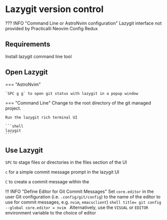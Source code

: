 # Lazygit version control

??? INFO "Command Line or AstroNvim configuration"
    Lazygit interface not provided by Practicalli Neovim Config Redux


## Requirements

Install lazygit command line tool


## Open Lazygit

=== "AstroNvim"

    `SPC g g` to open git status with lazygit in a popup window


=== "Command Line"
    Change to the root directory of the git managed project.

    Run the lazygit rich terminal UI

    ```shell
    lazygit
    ```

## Use Lazygit

`SPC` to stage files or directories in the files section of the UI

`c` for a simple commit message prompt in the lazygit UI

`C` to create a commit message within the


!!! INFO "Define Editor for Git Commit Messages"
    Set `core.editor` in the user Git configuration (i.e. `.config/git/config`) to the name of the editor to use for commit messages, e.g. `nvim`, `emacsclient`)
    ```shell title=
    git config --global core.editor = nvim
    ```
    Alternatively, use the `VISUAL` or `EDITOR` environment variable to the choice of editor
